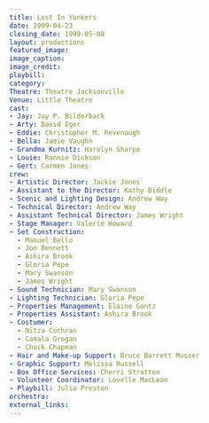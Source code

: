 ```yaml
---
title: Lost In Yonkers
date: 1999-04-23
closing_date: 1999-05-08
layout: productions
featured_image:
image_caption:
image_credit:
playbill:
category:
Theatre: Theatre Jacksonville
Venue: Little Theatre
cast:
- Jay: Jay P. Bilderback
- Arty: David Eger
- Eddie: Christopher M. Revenaugh
- Bella: Jamie Vaughn
- Grandma Kurnitz: Harolyn Sharpe
- Louie: Ronnie Dickson
- Gert: Carmen Jones
crew:
- Artistic Director: Jackie Jones
- Assistant to the Director: Kathy Biddle
- Scenic and Lighting Design: Andrew Way
- Technical Director: Andrew Way
- Assistant Technical Director: James Wright
- Stage Manager: Valerie Howard
- Set Construction:
  - Manuel Bello
  - Jon Bennett
  - Ashira Brook
  - Gloria Pepe
  - Mary Swanson
  - James Wright
- Sound Technician: Mary Swanson
- Lighting Technician: Gloria Pepe
- Properties Management: Elaine Gantz
- Properties Assistant: Ashira Brook
- Costumer:
  - Nitza Cochran
  - Camala Grogan
  - Chuck Chapman
- Hair and Make-up Support: Bruce Barrett Musser
- Graphic Support: Melissa Russell
- Box Office Services: Cherri Stratton
- Volunteer Coordinator: Lovelle MacLean
- Playbill: Julia Preston
orchestra:
external_links:
---
```

